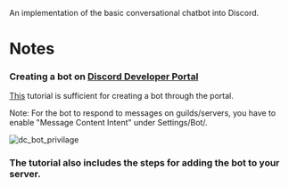 An implementation of the basic conversational chatbot into Discord.

# Notes

### Creating a bot on [Discord Developer Portal](https://discord.com/developers/applications)

[This](https://realpython.com/how-to-make-a-discord-bot-python/) tutorial is sufficient for creating a bot through the portal.

Note: For the bot to respond to messages on guilds/servers, you have to enable "Message Content Intent" under Settings/Bot/.

![dc_bot_privilage](https://github.com/MEnisSen/GPT-ChatBot/assets/55381972/2131eafe-cada-4cf0-9f74-006ef72abab3)

### The tutorial also includes the steps for adding the bot to your server.
